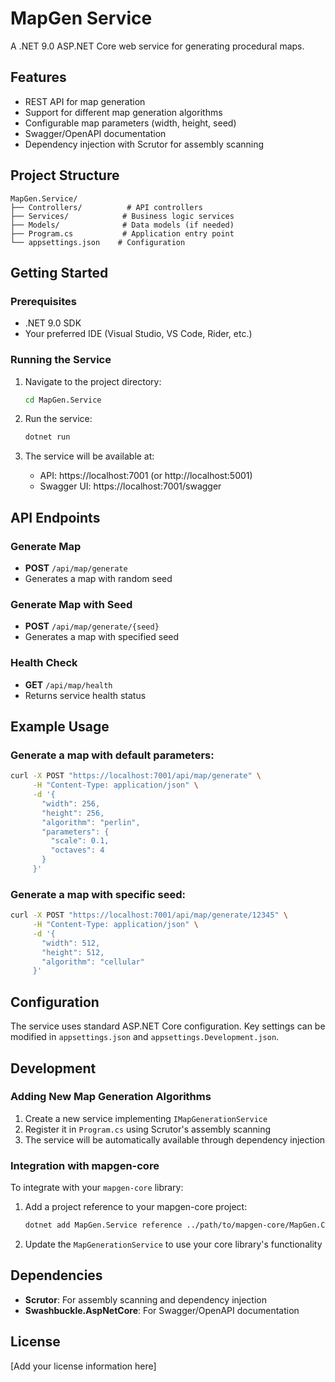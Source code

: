 # MapGen Service

A .NET 9.0 ASP.NET Core web service for generating procedural maps.

## Features

- REST API for map generation
- Support for different map generation algorithms
- Configurable map parameters (width, height, seed)
- Swagger/OpenAPI documentation
- Dependency injection with Scrutor for assembly scanning

## Project Structure

```
MapGen.Service/
├── Controllers/          # API controllers
├── Services/            # Business logic services
├── Models/              # Data models (if needed)
├── Program.cs           # Application entry point
└── appsettings.json    # Configuration
```

## Getting Started

### Prerequisites

- .NET 9.0 SDK
- Your preferred IDE (Visual Studio, VS Code, Rider, etc.)

### Running the Service

1. Navigate to the project directory:

   ```bash
   cd MapGen.Service
   ```

2. Run the service:

   ```bash
   dotnet run
   ```

3. The service will be available at:
   - API: https://localhost:7001 (or http://localhost:5001)
   - Swagger UI: https://localhost:7001/swagger

## API Endpoints

### Generate Map

- **POST** `/api/map/generate`
- Generates a map with random seed

### Generate Map with Seed

- **POST** `/api/map/generate/{seed}`
- Generates a map with specified seed

### Health Check

- **GET** `/api/map/health`
- Returns service health status

## Example Usage

### Generate a map with default parameters:

```bash
curl -X POST "https://localhost:7001/api/map/generate" \
     -H "Content-Type: application/json" \
     -d '{
       "width": 256,
       "height": 256,
       "algorithm": "perlin",
       "parameters": {
         "scale": 0.1,
         "octaves": 4
       }
     }'
```

### Generate a map with specific seed:

```bash
curl -X POST "https://localhost:7001/api/map/generate/12345" \
     -H "Content-Type: application/json" \
     -d '{
       "width": 512,
       "height": 512,
       "algorithm": "cellular"
     }'
```

## Configuration

The service uses standard ASP.NET Core configuration. Key settings can be modified in `appsettings.json` and `appsettings.Development.json`.

## Development

### Adding New Map Generation Algorithms

1. Create a new service implementing `IMapGenerationService`
2. Register it in `Program.cs` using Scrutor's assembly scanning
3. The service will be automatically available through dependency injection

### Integration with mapgen-core

To integrate with your `mapgen-core` library:

1. Add a project reference to your mapgen-core project:

   ```bash
   dotnet add MapGen.Service reference ../path/to/mapgen-core/MapGen.Core.csproj
   ```

2. Update the `MapGenerationService` to use your core library's functionality

## Dependencies

- **Scrutor**: For assembly scanning and dependency injection
- **Swashbuckle.AspNetCore**: For Swagger/OpenAPI documentation

## License

[Add your license information here]
